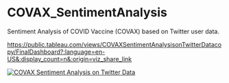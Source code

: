 # COVAX_SentimentAnalysis
Sentiment Analysis of COVID Vaccine (COVAX) based on Twitter user data.

https://public.tableau.com/views/COVAXSentimentAnalysisonTwitterDatacopy/FinalDashboard?:language=en-US&:display_count=n&:origin=viz_share_link

<div class='tableauPlaceholder' id='viz1625870200730' style='position: relative'><noscript><a href='#'><img alt='COVAX Sentiment Analysis on Twitter Data ' src='https:&#47;&#47;public.tableau.com&#47;static&#47;images&#47;CO&#47;COVAXSentimentAnalysisonTwitterDatacopy&#47;FinalDashboard&#47;1_rss.png' style='border: none' /></a></noscript><object class='tableauViz'  style='display:none;'><param name='host_url' value='https%3A%2F%2Fpublic.tableau.com%2F' /> <param name='embed_code_version' value='3' /> <param name='site_root' value='' /><param name='name' value='COVAXSentimentAnalysisonTwitterDatacopy&#47;FinalDashboard' /><param name='tabs' value='no' /><param name='toolbar' value='yes' /><param name='static_image' value='https:&#47;&#47;public.tableau.com&#47;static&#47;images&#47;CO&#47;COVAXSentimentAnalysisonTwitterDatacopy&#47;FinalDashboard&#47;1.png' /> <param name='animate_transition' value='yes' /><param name='display_static_image' value='yes' /><param name='display_spinner' value='yes' /><param name='display_overlay' value='yes' /><param name='display_count' value='yes' /><param name='language' value='en-US' /></object></div>                <script type='text/javascript'>                    var divElement = document.getElementById('viz1625870200730');                    var vizElement = divElement.getElementsByTagName('object')[0];                    vizElement.style.width='1900px';vizElement.style.height='1427px';                    var scriptElement = document.createElement('script');                    scriptElement.src = 'https://public.tableau.com/javascripts/api/viz_v1.js';                    vizElement.parentNode.insertBefore(scriptElement, vizElement);                </script>
